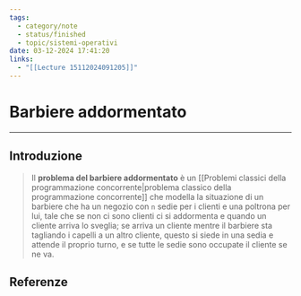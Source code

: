 ```yaml
---
tags:
  - category/note
  - status/finished
  - topic/sistemi-operativi
date: 03-12-2024 17:41:20
links:
  - "[[Lecture 15112024091205]]"
---
```

# Barbiere addormentato
---
## Introduzione
> Il **problema del barbiere addormentato** è un [[Problemi classici della programmazione concorrente|problema classico della programmazione concorrente]] che modella la situazione di un barbiere che ha un negozio con `n` sedie per i clienti e una poltrona per lui, tale che se non ci sono clienti ci si addormenta e quando un cliente arriva lo sveglia; se arriva un cliente mentre il barbiere sta tagliando i capelli a un altro cliente, questo si siede in una sedia e attende il proprio turno, e se tutte le sedie sono occupate il cliente se ne va.

## Referenze